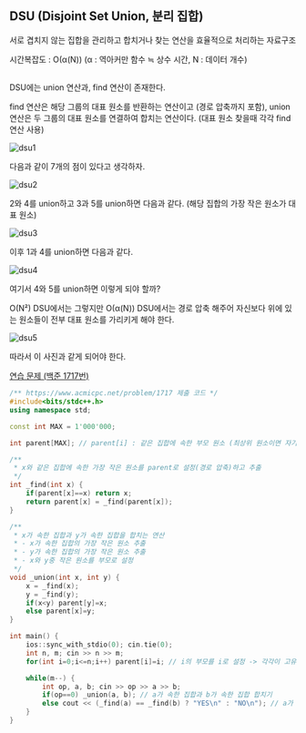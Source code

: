 ## DSU (Disjoint Set Union, 분리 집합)
서로 겹치지 않는 집합을 관리하고 합치거나 찾는 연산을 효율적으로 처리하는 자료구조

시간복잡도 : O(α(N)) (α : 역아커만 함수 ≒ 상수 시간, N : 데이터 개수)

## 

DSU에는 union 연산과, find 연산이 존재한다.

find 연산은 해당 그룹의 대표 원소를 반환하는 연산이고 (경로 압축까지 포함), union 연산은 두 그룹의 대표 원소를 연결하여 합치는 연산이다. (대표 원소 찾을때 각각 find 연산 사용)

![dsu1](https://github.com/user-attachments/assets/ef5d71ec-8a42-4c79-ac39-b09bdf15d4f9)

다음과 같이 7개의 점이 있다고 생각하자.

![dsu2](https://github.com/user-attachments/assets/b4cc5855-b735-46b1-b5bf-6e2565b5de23)

2와 4를 union하고 3과 5를 union하면 다음과 같다. (해당 집합의 가장 작은 원소가 대표 원소)

![dsu3](https://github.com/user-attachments/assets/39a27eba-708e-454a-80c5-bf9ddb7cb48a)

이후 1과 4를 union하면 다음과 같다.

![dsu4](https://github.com/user-attachments/assets/2f3b7b8c-5916-4ef3-a3f3-993c1f20cc14)

여기서 4와 5를 union하면 이렇게 되야 할까?

O(N²) DSU에서는 그렇지만 O(α(N)) DSU에서는 경로 압축 해주어 자신보다 위에 있는 원소들이 전부 대표 원소를 가리키게 해야 한다.

![dsu5](https://github.com/user-attachments/assets/610f8f03-4877-4996-9ef1-9bb41573ffb3)

따라서 이 사진과 같게 되어야 한다.

[연습 문제 (백준 1717번)](https://www.acmicpc.net/problem/1717)

``` c++
/** https://www.acmicpc.net/problem/1717 제출 코드 */
#include<bits/stdc++.h>
using namespace std;

const int MAX = 1'000'000;

int parent[MAX]; // parent[i] : 같은 집합에 속한 부모 원소 (최상위 원소이면 자기 자신)

/** 
 * x와 같은 집합에 속한 가장 작은 원소를 parent로 설정(경로 압축)하고 추출
 */
int _find(int x) {
    if(parent[x]==x) return x;
    return parent[x] = _find(parent[x]);
}

/** 
 * x가 속한 집합과 y가 속한 집합을 합치는 연산
 * - x가 속한 집합의 가장 작은 원소 추출
 * - y가 속한 집합의 가장 작은 원소 추출
 * - x와 y중 작은 원소를 부모로 설정
 */
void _union(int x, int y) {
    x = _find(x);
    y = _find(y);
    if(x<y) parent[y]=x;
    else parent[x]=y;
}

int main() {
    ios::sync_with_stdio(0); cin.tie(0);
    int n, m; cin >> n >> m;
    for(int i=0;i<=n;i++) parent[i]=i; // i의 부모를 i로 설정 -> 각각이 고유의 집합이 됨

    while(m--) {
        int op, a, b; cin >> op >> a >> b;
        if(op==0) _union(a, b); // a가 속한 집합과 b가 속한 집합 합치기
        else cout << (_find(a) == _find(b) ? "YES\n" : "NO\n"); // a가 속한 집합의 가장 작은 원소와 b가 속한 집합의 가장 작은 원소가 같은지 확인
    }
}
```

